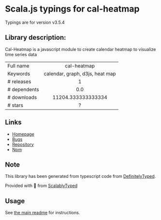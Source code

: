 
# Scala.js typings for cal-heatmap

Typings are for version v3.5.4

## Library description:
Cal-Heatmap is a javascript module to create calendar heatmap to visualize time series data

|                    |                 |
| ------------------ | :-------------: |
| Full name          | cal-heatmap |
| Keywords           | calendar, graph, d3js, heat map |
| # releases         | 1 |
| # dependents       | 0.0 |
| # downloads        | 11204.333333333334 |
| # stars            | ? |

## Links
- [Homepage](https://github.com/wa0x6e/cal-heatmap)
- [Bugs](https://github.com/wa0x6e/cal-heatmap/issues)
- [Repository](https://github.com/wa0x6e/cal-heatmap)
- [Npm](https://www.npmjs.com/package/cal-heatmap)
    


## Note
This library has been generated from typescript code from [DefinitelyTyped](https://definitelytyped.org).

Provided with :purple_heart: from [ScalablyTyped](https://github.com/oyvindberg/ScalablyTyped)

## Usage
See [the main readme](../../readme.md) for instructions.


